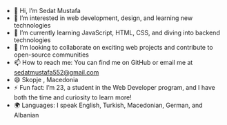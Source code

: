 - 👋 Hi, I’m Sedat Mustafa
- 👀 I’m interested in web development, design, and learning new technologies
- 🌱 I’m currently learning JavaScript, HTML, CSS, and diving into backend technologies
- 💞️ I’m looking to collaborate on exciting web projects and contribute to open-source communities
- 📫 How to reach me: You can find me on GitHub or email me at sedatmustafa552@gmail.com
- 😄 Skopje , Macedonia 
- ⚡ Fun fact: I’m 23, a student in the Web Developer program, and I have both the time and curiosity to learn more!
- 🌍 Languages: I speak English, Turkish, Macedonian, German, and Albanian
